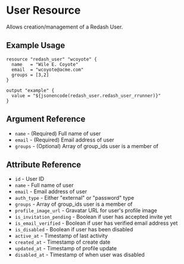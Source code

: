 # User Resource

Allows creation/management of a Redash User.

## Example Usage

```hcl
resource "redash_user" "wcoyote" {
  name   = "Wile E. Coyote"
  email  = "wcoyote@acme.com"
  groups = [3,2]
}

output "example" {
  value = "${jsonencode(redash_user.redash_user_rrunner)}"
}
```

## Argument Reference

* `name` - (Required) Full name of user
* `email` - (Required) Email address of user
* `groups` - (Optional) Array of group_ids user is a member of

## Attribute Reference

* `id` - User ID
* `name` - Full name of user
* `email` - Email address of user
* `auth_type` - Either "external" or "password" type
* `groups` - Array of group_ids user is a member of
* `profile_image_url` - Gravatar URL for user's profile image
* `is_invitation_pending` - Boolean if user has accepted invite yet
* `is_email_verified` - Boolean if user has verified email address yet
* `is_disabled` - Boolean if user has been disabled
* `active_at` - Timestamp of last activity
* `created_at` - Timestamp of create date
* `updated_at` - Timestamp of profile update
* `disabled_at` - Timestamp of when user was disabled